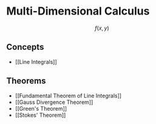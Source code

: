 # Multi-Dimensional Calculus

$$
f(x,y)
$$

## Concepts

- [[Line Integrals]]

## Theorems

- [[Fundamental Theorem of Line Integrals]]
- [[Gauss Divergence Theorem]]
- [[Green's Theorem]]
- [[Stokes' Theorem]]